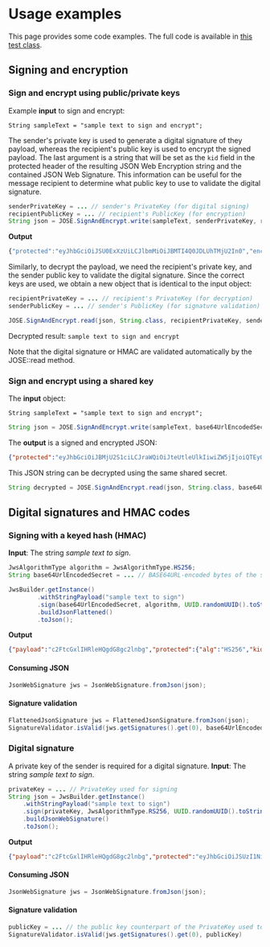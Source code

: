 # Usage examples

This page provides some code examples. The full code is available in [this test class](https://github.com/KeyBridge/lib-jose/blob/master/src/test/java/org/ietf/jose/demo/DemoTest.java).

## Signing and encryption

### Sign and encrypt using public/private keys

Example **input** to sign and encrypt:
```
String sampleText = "sample text to sign and encrypt";
```

The sender's private key is used to generate a digital signature of they payload, whereas the recipient's public key is used to encrypt the signed payload. The last argument is a string that will be set as the `kid` field in the protected header of the resulting JSON Web Encryption string and the contained JSON Web Signature. This information can be useful for the message recipient to determine what public key to use to validate the digital signature. 

```java
senderPrivateKey = ... // sender's PrivateKey (for digital signing)
recipientPublicKey = ... // recipient's PublicKey (for encryption)
String json = JOSE.SignAndEncrypt.write(sampleText, senderPrivateKey, recipientPublicKey, "myKeyId");
```

**Output**

```javascript
{"protected":"eyJhbGciOiJSU0ExXzUiLCJlbmMiOiJBMTI4Q0JDLUhTMjU2In0","encrypted_key":"Vb9FW86Z5J3Kbcg-05I8qy1ADmeqD2MBDK0_7RosUaEtWLEvBeqgGxfQxLI5acjlrZbtsulUVxcOsiMg37MHqjIHhglCyDV8bdV2X9BlcyLyxe2xHqqPxZAn5KlY9vDptdx7djvZvfWPxnK3qaMTY5YKOflkHqzu5CLrQjHuvxvkDsjxDjPcl6_evrCqYaeJ45h_qzTDVaOoqSl3Z6Fv0az39h0jocSBwF4aIw_WpN2RXF787NPZe9gPzhsWudwYED_-bNhCbPssjF87j9ErPe8n0jGywXGc4oPAIZ7Ju0op1fQ_MedHNmZ7jOJgEbr-MWR5SlgqnqIZj6l_NR7MOA","iv":"-mFR5g_xCQKwTBPwCkQgbQ","ciphertext":"2N8nxhH9WPdrdjb1Ma7B2K3XXLnj6PIqDawR347HeFQS7XY-UVVl6qgvQy0zlwF2mblEgJiHkMxNPjnLC8URQpY9GsHcGEiCk9SmrKNqyX24f4dnStJFUTfQgpF7GsxEyOu4NGSYr4tmr7vpycW_WDgFIbZz5ZLc1PTcjazdwY8xiKNH4Jd_tJvBoLi4vYOVH1OzF6hWFSRkTSjbYRRF87XnsJwGBKH-56g1_MuI5FxXM9wYjsMeJNJ5hudsB7SMsdYYspDLVnuJ_wTHgf-tv3pi5yJCzp95Ai4L7G7CjLyWJFmEhxwuksLSk379TjeNO7RoEJWMBk_PuQ0XSoyF5OGfEMmZ7LMp2oXd1T6ccm6jf1rcqAZQuVg3koQWCGuK3hrwrTx5fhVixnuLEUlc-fGCKJZAvyHjxIDunFAsTeE6vDNecieLsedM6cTaXZ-xrJioYJXLlNAsrLq3VGuZxwSSVwzibsZ-LMwfJhJHvEiiHBjLXiKODW49e4Lol7eMRqBS1oi-BOrTW3EWP-BzkbTG_sDQJUmtf6lIfTGyZP-xb_YFbKPBtNUMNCh91tRUGK7n4s35x_aeFt-y4EtROH00z39BE6KsFTcB5_HP7cOQxsYJQV8zk52YKicth4EL","tag":"0jVcl-qMfMvW5SywFIbqRg","aad":"ZXlKaGJHY2lPaUpTVTBFeFh6VWlMQ0psYm1NaU9pSkJNVEk0UTBKRExVaFRNalUySW4w"}
```

Similarly, to decrypt the payload, we need the recipient's private key, and the sender public key to validate the digital signature. Since the correct keys are used, we obtain a new object that is identical to the input object:

```java
recipientPrivateKey = ... // recipient's PrivateKey (for decryption)
senderPublicKey = ... // sender's PublicKey (for signature validation)

JOSE.SignAndEncrypt.read(json, String.class, recipientPrivateKey, senderPublicKey);
```

Decrypted result: `sample text to sign and encrypt`

Note that the digital signature or HMAC are validated automatically by the JOSE::read method. 

### Sign and encrypt using a shared key

The **input** object:

```
String sampleText = "sample text to sign and encrypt";
```

```java
String json = JOSE.SignAndEncrypt.write(sampleText, base64UrlEncodedSecret, "myKeyId");```
```

The **output** is a signed and encrypted JSON:

```json
{"protected":"eyJhbGciOiJBMjU2S1ciLCJraWQiOiJteUtleUlkIiwiZW5jIjoiQTEyOENCQy1IUzI1NiJ9","encrypted_key":"jFRwPoyk_FacqXzCArBs9qGQRMbbB_cFJiq0GCUK75ftWabXuPkkYw","iv":"58prHwsdTNDV-eh5UqwzHA","ciphertext":"OnOhDgZlnHpUPQ6IMs52KJh9jX-lS4HBKNrDkCWfWi1Zc2v0KIVkXk-3nKsxzEbt-ptxUadilbGqW4lXww_GssoB_85sL3wy8oEcROKd0yyKzWzgpsuluK-RNWVF0s0m_jvMWAW91q9GtYTNjqlPZ9jQNvj4QeedO1zsXXdDP8Kl6vNkKI2VN0hr8hn23cbKFfhc5mEu9RglXv7ZWeP2FsrCFYnWhAKCIlCDpBYEpQU","tag":"eBU3DvmSAvjxp1ntqXsqqg","aad":"ZXlKaGJHY2lPaUpCTWpVMlMxY2lMQ0pyYVdRaU9pSnRlVXRsZVVsa0lpd2laVzVqSWpvaVFURXlPRU5DUXkxSVV6STFOaUo5"}
```

This JSON string can be decrypted using the same shared secret. 

```java
String decrypted = JOSE.SignAndEncrypt.read(json, String.class, base64UrlEncodedSecret);
```

## Digital signatures and HMAC codes

### Signing with a keyed hash (HMAC)

**Input**: The string _sample text to sign_.

```java
JwsAlgorithmType algorithm = JwsAlgorithmType.HS256;
String base64UrlEncodedSecret = ... // BASE64URL-encoded bytes of the shared secret

JwsBuilder.getInstance()
        .withStringPayload("sample text to sign")
        .sign(base64UrlEncodedSecret, algorithm, UUID.randomUUID().toString())
        .buildJsonFlattened()
        .toJson();
```

**Output**

```json
{"payload":"c2FtcGxlIHRleHQgdG8gc2lnbg","protected":{"alg":"HS256","kid":"2800c8be-c1c7-47ff-834c-8e3e8b5fae8c"},"signature":"n8XlgS6VjBBEAPAbciGAYXbJrz9Wps1MUZ7_p-NuSzM"}
```

#### Consuming JSON

```java
JsonWebSignature jws = JsonWebSignature.fromJson(json);
```

#### Signature validation

```java
FlattenedJsonSignature jws = FlattenedJsonSignature.fromJson(json);
SignatureValidator.isValid(jws.getSignatures().get(0), base64UrlEncodedSecret)
```

### Digital signature

A private key of the sender is required for a digital signature. **Input**: The string _sample text to sign_.

```java
privateKey = ... // PrivateKey used for signing
String json = JwsBuilder.getInstance()
    .withStringPayload("sample text to sign")
    .sign(privateKey, JwsAlgorithmType.RS256, UUID.randomUUID().toString())
    .buildJsonWebSignature()
    .toJson();
```

**Output**

```json
{"payload":"c2FtcGxlIHRleHQgdG8gc2lnbg","protected":"eyJhbGciOiJSUzI1NiIsImtpZCI6IjA2MzcxZTg1LTlhMDgtNDhmOC1iOTJhLTQ0OGQ4NGQxODI2YiJ9","signature":"J4jDwWDmyuGcrrcNTQvdbNWsP8zJ8s7H_M_wDbBF9qu2L4VwaTYsrdxY9wX4D3R-VGUaRKE14IwfBkYNxlsYjhnpD2hP9ueD7HZYUzPFK8hgEm0CZLWF-tIbfhXzw6ZhfTM51s0UMwiFR2Y06lJBVNWrVj8lGezgVbW6zP1egfoYGv4XAP0pCByrZPLzhP6ncROPX2etoElgBFdiTahf1htXcTx8AVX4wLRtKgh8gDRC6MaGyWi-fX___0cd8j3X4hYCmqd3sFjuhAmRrxFozL52imge0YHoFZNEpHBQl0kRsE2K3qw2ge0dPOuBHMW-cgGq3oPLTYSiJEs8dlKgtw"}
```

#### Consuming JSON

```java
JsonWebSignature jws = JsonWebSignature.fromJson(json);
```

#### Signature validation

```java
publicKey = ... // the public key counterpart of the PrivateKey used to sign
SignatureValidator.isValid(jws.getSignatures().get(0), publicKey)
```
